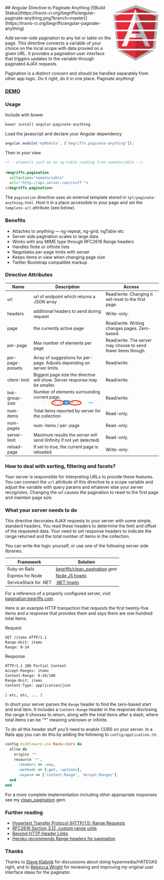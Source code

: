 <img src="img/paginate-anything-logo.png" alt="Logo" align="right" />
## Angular Directive to Paginate Anything
[![Build Status](https://travis-ci.org/begriffs/angular-paginate-anything.png?branch=master)](https://travis-ci.org/begriffs/angular-paginate-anything)

Add server-side pagination to any list or table on the page. This
directive connects a variable of your choice on the local scope with
data provied on a given URL. It provides a pagination user interface
that triggers updates to the variable through paginated AJAX requests.

Pagination is a distinct concern and should be handled separately from
other app logic. Do it right, do it in one place. Paginate anything!

### [DEMO](http://begriffs.github.io/angular-paginate-anything/)

### Usage

Include with bower

```sh
bower install angular-paginate-anything
```

Load the javascript and declare your Angular dependency

```js
angular.module('myModule', ['begriffs.paginate-anything']);
```

Then in your view

```html
<!-- elements such as an ng-table reading from someVariable -->

<begriffs.pagination
  collection="someVariable"
  url="'http://api.server.com/stuff'">
</begriffs.pagination>
```

The `pagination` directive uses an external template stored in
`tpl/paginate-anything.html`.  Host it in a place accessible to
your page and set the `template-url` attribute (see below).

### Benefits

* Attaches to anything — ng-repeat, ng-grid, ngTable etc
* Server side pagination scales to large data
* Works with any MIME type through RFC2616 Range headers
* Handles finite or infinite lists
* Negotiates per-page limits with server
* Keeps items in view when changing page size
* Twitter Bootstrap compatible markup

### Directive Attributes

<table>
  <thead>
    <tr>
      <th>Name</th>
      <th>Description</th>
      <th>Access</th>
    </tr>
  </thead>
  <tbody>
    <tr>
      <td>url</td>
      <td>url of endpoint which returns a JSON array</td>
      <td>Read/write. Changing it will reset to the first page.</td>
    </tr>
    <tr>
      <td>headers</td>
      <td>additional headers to send during request</td>
      <td>Write-only.</td>
    </tr>
    <tr>
      <td>page</td>
      <td>the currently active page</td>
      <td>Read/write. Writing changes pages. Zero-based.</td>
    </tr>
    <tr>
      <td>per-page</td>
      <td>Max number of elements per page</td>
      <td>Read/write. The server may choose to send fewer items though.</td>
    </tr>
    <tr>
      <td>per-page-presets</td>
      <td>Array of suggestions for per-page. Adjusts depending on server limits</td>
      <td>Read/write.</td>
    </tr>
    <tr>
      <td>client-limit</td>
      <td>Biggest page size the directive will show. Server response may be smaller.</td>
      <td>Read/write.</td>
    </tr>
    <tr>
      <td>link-group-size</td>
      <td>Number of elements surrounding current page. <img src="img/link-group-size.png" alt="illustration" /></td>
      <td>Read/write.</td>
    </tr>
    <tr>
      <td>num-items</td>
      <td>Total items reported by server for the collection</td>
      <td>Read-only.</td>
    </tr>
    <tr>
      <td>num-pages</td>
      <td>num-items / per-page</td>
      <td>Read-only.</td>
    </tr>
    <tr>
      <td>server-limit</td>
      <td>Maximum results the server will send (Infinity if not yet detected)</td>
      <td>Read-only.</td>
    </tr>
    <tr>
      <td>reload-page</td>
      <td>If set to true, the current page is reloaded.</td>
      <td>Write-only.</td>
    </tr>
  </tbody>
</table>

### How to deal with sorting, filtering and facets?

Your server is responsible for interpreting URLs to provide these
features.  You can connect the `url` attribute of this directive
to a scope variable and adjust the variable with query params and
whatever else your server recognizes. Changing the url causes the
pagination to reset to the first page and maintain page size.

### What your server needs to do

This directive decorates AJAX requests to your server with some
simple, standard headers. You read these headers to determine the
limit and offset of the requested data. Your need to set response
headers to indicate the range returned and the total number of items
in the collection.

You can write the logic yourself, or use one of the following server
side libraries.

<table>
  <thead>
    <tr>
      <th>Framework</th>
      <th>Solution</th>
    </tr>
  </thead>
  <tbody>
    <tr>
      <td>Ruby on Rails</td>
      <td><a href="https://github.com/begriffs/clean_pagination">begriffs/clean_pagination</a> gem</td>
    </tr>
    <tr>
      <td>Express for Node</td>
      <td><a href="https://github.com/begriffs/angular-paginate-anything/wiki/How-to-configure-NodeJS">Node JS howto</a></td>
    </tr>
    <tr>
      <td>ServiceStack for .NET</td>
      <td><a href="https://github.com/begriffs/angular-paginate-anything/wiki/How-to-configure-.NET">.NET howto</a></td>
    </tr>
  </tbody>
</table>

For a reference of a properly configured server, visit
[pagination.begriffs.com](http://pagination.begriffs.com/).

Here is an example HTTP transaction that requests the first twenty-five
items and a response that provides them and says there are one
hundred total items.

Request

```HTTP
GET /items HTTP/1.1
Range-Unit: items
Range: 0-24
```

Response

```HTTP
HTTP/1.1 206 Partial Content
Accept-Ranges: items
Content-Range: 0-24/100
Range-Unit: items
Content-Type: application/json

[ etc, etc, ... ]
```

In short your server parses the `Range` header to find the zero-based
start and end item. It includes a `Content-Range` header in the
response disclosing the range it chooses to return, along with the
total items after a slash, where total items can be "*" meaning
unknown or infinite.

To do all this header stuff you'll need to enable CORS on your server.
In a Rails app you can do this by adding the following to `config/application.rb`:

```ruby
config.middleware.use Rack::Cors do
  allow do
    origins '*'
    resource '*',
      :headers => :any,
      :methods => [:get, :options],
      :expose => ['Content-Range', 'Accept-Ranges']
  end
end
```

For a more complete implementation including other appropriate responses
see my [clean_pagination](https://github.com/begriffs/clean_pagination) gem.

### Further reading

* [Hypertext Transfer Protocol (HTTP/1.1): Range Requests](http://greenbytes.de/tech/webdav/draft-ietf-httpbis-p5-range-latest.html)
* [RFC2616 Section 3.12, custom range units](http://www.ietf.org/rfc/rfc2616.txt)
* [Beyond HTTP Header Links](http://blog.begriffs.com/2014/03/beyond-http-header-links.html)
* [Heroku recommends Range headers for pagination](https://github.com/interagent/http-api-design#paginate-with-ranges)

### Thanks

Thanks to [Steve Klabnik](https://twitter.com/steveklabnik) for
discussions about doing hypermedia/HATEOAS right, and to [Rebecca
Wright](https://twitter.com/rebecca_wrights) for reviewing and
improving my original user interface ideas for the paginator.
